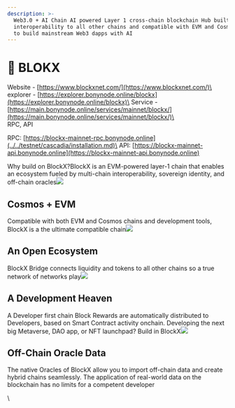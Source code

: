 ```yaml
---
description: >-
  Web3.0 + AI Chain AI powered Layer 1 cross-chain blockchain Hub built
  interoperability to all other chains and compatible with EVM and Cosmos dapps 
  to build mainstream Web3 dapps with AI
---
```


# 💫 BLOKX

Website - [https://www.blockxnet.com/](https://www.blockxnet.com/)\
explorer - [https://explorer.bonynode.online/blockx](https://explorer.bonynode.online/blockx)\
Service - [https://main.bonynode.online/services/mainnet/blockx/](https://main.bonynode.online/services/mainnet/blockx/)\
\
RPC, API

RPC: [https://blockx-mainnet-rpc.bonynode.online](../../testnet/cascadia/installation.md)\
API: [https://blockx-mainnet-api.bonynode.online](https://blockx-mainnet-api.bonynode.online)

Why build on BlockX?BlockX is an EVM-powered layer-1 chain that enables an ecosystem fueled by multi-chain interoperability, sovereign identity, and off-chain oracles![](https://assets-global.website-files.com/630e19e7362cbc900828ce51/634bcf6836d9fffac8dd9ab3\_Vector.svg)

## Cosmos + EVM

Compatible with both EVM and Cosmos chains and development tools, BlockX is a the ultimate compatible chain![](https://assets-global.website-files.com/630e19e7362cbc900828ce51/634bcf69af899db022eb34f4\_Vector%20\(1\).svg)

## An Open Ecosystem

BlockX Bridge connects liquidity and tokens to all other chains so a true network of networks play![](https://assets-global.website-files.com/630e19e7362cbc900828ce51/634bcf6aa422022b37db2a2c\_Vector%20\(3\).svg)

## A Development Heaven

A Developer first chain Block Rewards are automatically distributed to Developers, based on Smart Contract activity onchain. Developing the next big Metaverse, DAO app, or NFT launchpad? Build in BlockX![](https://assets-global.website-files.com/630e19e7362cbc900828ce51/634bcf684285024ac1571daf\_Vector%20\(2\).svg)

## Off-Chain Oracle Data

The native Oracles of BlockX allow you to import off-chain data and create hybrid chains seamlessly. The application of real-world data on the blockchain has no limits for a competent developer



\
